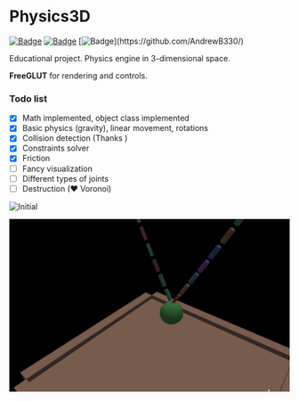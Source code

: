 ﻿# Physics3D

[![Badge](https://img.shields.io/badge/C++17-birghtgreen.svg)](https://github.com/AndrewB330/)
[![Badge](https://img.shields.io/badge/FreeGLUT-blue.svg)](https://github.com/AndrewB330/)
[![Badge](https://europe-west6-xlocc-badge.cloudfunctions.net/XLOCC/AndrewB330/Physics3D?k=6&ifiles=freeglut/*)](https://github.com/AndrewB330/)

Educational project. Physics engine in 3-dimensional space.

**FreeGLUT** for rendering and controls.

### Todo list
- [x] Math implemented, object class implemented
- [x] Basic physics (gravity), linear movement, rotations
- [x] Collision detection (Thanks )
- [x] Constraints solver
- [x] Friction
- [ ] Fancy visualization
- [ ] Different types of joints
- [ ] Destruction (♥ Voronoi)

![Initial](/images/demo_3.gif?raw=true)

![Initial](/images/chain_0.gif?raw=true)
